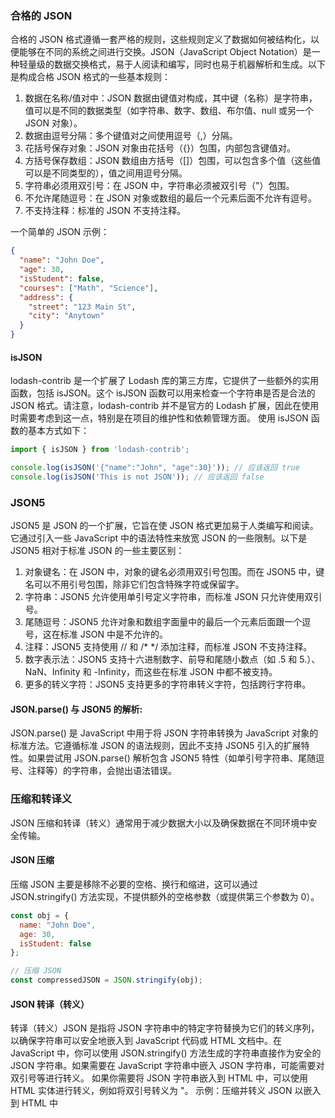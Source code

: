<!--
 * @Author: cc_ray changrui03@meituan.com
 * @Date: 2024-06-20 15:00:18
 * @LastEditors: cc_ray changrui03@meituan.com
 * @LastEditTime: 2024-06-20 15:17:56
 * @FilePath: /ChenWenle0815/database/JSON.md
 * @Description: 这是默认设置,请设置`customMade`, 打开koroFileHeader查看配置 进行设置: https://github.com/OBKoro1/koro1FileHeader/wiki/%E9%85%8D%E7%BD%AE
-->
### 合格的 JSON 
合格的 JSON 格式遵循一套严格的规则，这些规则定义了数据如何被结构化，以便能够在不同的系统之间进行交换。JSON（JavaScript Object Notation）是一种轻量级的数据交换格式，易于人阅读和编写，同时也易于机器解析和生成。以下是构成合格 JSON 格式的一些基本规则：

1. 数据在名称/值对中：JSON 数据由键值对构成，其中键（名称）是字符串，值可以是不同的数据类型（如字符串、数字、数组、布尔值、null 或另一个 JSON 对象）。
2. 数据由逗号分隔：多个键值对之间使用逗号（,）分隔。
3. 花括号保存对象：JSON 对象由花括号（{}）包围，内部包含键值对。
4. 方括号保存数组：JSON 数组由方括号（[]）包围，可以包含多个值（这些值可以是不同类型的），值之间用逗号分隔。
5. 字符串必须用双引号：在 JSON 中，字符串必须被双引号（"）包围。
6. 不允许尾随逗号：在 JSON 对象或数组的最后一个元素后面不允许有逗号。
7. 不支持注释：标准的 JSON 不支持注释。

一个简单的 JSON 示例：

``` json
{
  "name": "John Doe",
  "age": 30,
  "isStudent": false,
  "courses": ["Math", "Science"],
  "address": {
    "street": "123 Main St",
    "city": "Anytown"
  }
}
```

#### isJSON
lodash-contrib 是一个扩展了 Lodash 库的第三方库，它提供了一些额外的实用函数，包括 isJSON。这个 isJSON 函数可以用来检查一个字符串是否是合法的 JSON 格式。请注意，lodash-contrib 并不是官方的 Lodash 扩展，因此在使用时需要考虑到这一点，特别是在项目的维护性和依赖管理方面。
使用 isJSON 函数的基本方式如下：
``` js
import { isJSON } from 'lodash-contrib';

console.log(isJSON('{"name":"John", "age":30}')); // 应该返回 true
console.log(isJSON('This is not JSON')); // 应该返回 false
```

### JSON5 

JSON5 是 JSON 的一个扩展，它旨在使 JSON 格式更加易于人类编写和阅读。它通过引入一些 JavaScript 中的语法特性来放宽 JSON 的一些限制。以下是 JSON5 相对于标准 JSON 的一些主要区别：
1. 对象键名：在 JSON 中，对象的键名必须用双引号包围。而在 JSON5 中，键名可以不用引号包围，除非它们包含特殊字符或保留字。
2. 字符串：JSON5 允许使用单引号定义字符串，而标准 JSON 只允许使用双引号。
3. 尾随逗号：JSON5 允许对象和数组字面量中的最后一个元素后面跟一个逗号，这在标准 JSON 中是不允许的。
4. 注释：JSON5 支持使用 // 和 /* */ 添加注释，而标准 JSON 不支持注释。
5. 数字表示法：JSON5 支持十六进制数字、前导和尾随小数点（如 .5 和 5.）、NaN、Infinity 和 -Infinity，而这些在标准 JSON 中都不被支持。
6. 更多的转义字符：JSON5 支持更多的字符串转义字符，包括跨行字符串。
#### JSON.parse() 与 JSON5 的解析:
JSON.parse() 是 JavaScript 中用于将 JSON 字符串转换为 JavaScript 对象的标准方法。它遵循标准 JSON 的语法规则，因此不支持 JSON5 引入的扩展特性。如果尝试用 JSON.parse() 解析包含 JSON5 特性（如单引号字符串、尾随逗号、注释等）的字符串，会抛出语法错误。

### 压缩和转译义

JSON 压缩和转译（转义）通常用于减少数据大小以及确保数据在不同环境中安全传输。
#### JSON 压缩
压缩 JSON 主要是移除不必要的空格、换行和缩进，这可以通过 JSON.stringify() 方法实现，不提供额外的空格参数（或提供第三个参数为 0）。
``` js
const obj = {
  name: "John Doe",
  age: 30,
  isStudent: false
};
```

``` js
// 压缩 JSON
const compressedJSON = JSON.stringify(obj);
```

#### JSON 转译（转义）
转译（转义）JSON 是指将 JSON 字符串中的特定字符替换为它们的转义序列，以确保字符串可以安全地嵌入到 JavaScript 代码或 HTML 文档中。在 JavaScript 中，你可以使用 JSON.stringify() 方法生成的字符串直接作为安全的 JSON 字符串。如果需要在 JavaScript 字符串中嵌入 JSON 字符串，可能需要对双引号等进行转义。
如果你需要将 JSON 字符串嵌入到 HTML 中，可以使用 HTML 实体进行转义，例如将双引号转义为 &quot;。
示例：压缩并转义 JSON 以嵌入到 HTML 中